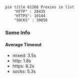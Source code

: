
```mermaid
pie title 61266 Proxies in list
    "HTTP" : 28435
    "HTTPS": 10144
    "SOCKS" : 30858
```

### Some Info
#### Average Timeout

- mixed: 3.5s
- http: 1.8s
- https: 8.2s
- socks: 5.3s
